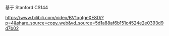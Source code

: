 基于 Stanford CS144 

https://www.bilibili.com/video/BV1qotgeXE8D/?p=4&share_source=copy_web&vd_source=5d1a88af6b151c4524e2e0393d9d7b02